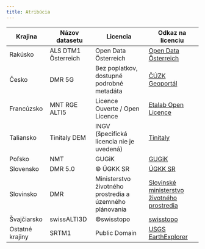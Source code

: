 ```yaml
---
title: Atribúcia
---
```


| Krajina         | Názov datasetu      | Licencia                                                | Odkaz na licenciu                                                                                                                                |
| --------------- | ------------------- | ------------------------------------------------------- | ------------------------------------------------------------------------------------------------------------------------------------------------ |
| Rakúsko         | ALS DTM1 Österreich | Open Data Österreich                                    | [Open Data Österreich](https://www.data.gv.at/katalog/dataset/9a4e3e4f-2cd5-4f73-af51-384beb9331d0)                                              |
| Česko           | DMR 5G              | Bez poplatkov, dostupné podrobné metadáta               | [ČÚZK Geoportál](https://geoportal.cuzk.cz/)                                                                                                     |
| Francúzsko      | MNT RGE ALTI5       | Licence Ouverte / Open Licence                          | [Etalab Open Licence](https://www.etalab.gouv.fr/licence-ouverte-open-licence)                                                                   |
| Taliansko       | Tinitaly DEM        | INGV (špecifická licencia nie je uvedená)               | [Tinitaly](https://tinitaly.pi.ingv.it)                                                                                                          |
| Poľsko          | NMT                 | GUGiK                                                   | [GUGiK](https://www.geoportal.gov.pl)                                                                                                            |
| Slovensko       | DMR 5.0             | © ÚGKK SR                                              | [ÚGKK SR](https://www.geoportal.sk/sk/udaje/lls-dmr/)                                                                                            |
| Slovinsko       | DMR                 | Ministerstvo životného prostredia a územného plánovania | [Slovinské ministerstvo životného prostredia](https://gis.arso.gov.si/evode/profile.aspx?id=atlas_voda_Lidar@Arso&AspxAutoDetectCookieSupport=1) |
| Švajčiarsko     | swissALTI3D         | ©swisstopo                                             | [swisstopo](https://www.swisstopo.admin.ch/en/geodata/height/alti3d.html)                                                                        |
| Ostatné krajiny | SRTM1               | Public Domain                                           | [USGS EarthExplorer](https://earthexplorer.usgs.gov/)                                                                                            |
